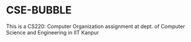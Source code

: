 # CSE-BUBBLE

This is a CS220: Computer Organization assignment at dept. of Computer Science and Engineering in IIT Kanpur
